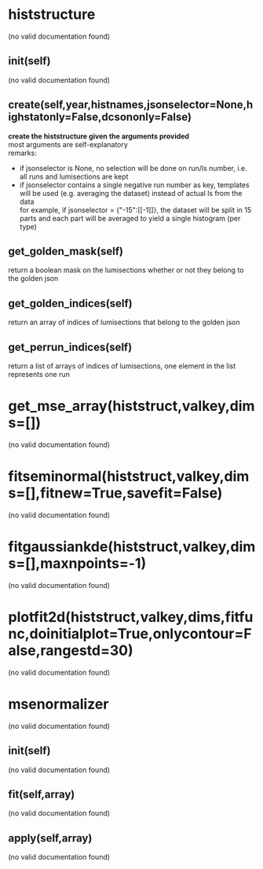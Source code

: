 # histstructure  
(no valid documentation found)  
  
## __init__(self)  
(no valid documentation found)  
  
## create(self,year,histnames,jsonselector=None,highstatonly=False,dcsononly=False)  
**create the histstructure given the arguments provided**  
most arguments are self-explanatory  
remarks:  
- if jsonselector is None, no selection will be done on run/ls number, i.e. all runs and lumisections are kept  
- if jsonselector contains a single negative run number as key, templates will be used (e.g. averaging the dataset) instead of actual ls from the data  
for example, if jsonselector = {"-15":[[-1]]}, the dataset will be split in 15 parts and each part will be averaged to yield a single histogram (per type)  
  
## get_golden_mask(self)  
return a boolean mask on the lumisections whether or not they belong to the golden json  
  
## get_golden_indices(self)  
return an array of indices of lumisections that belong to the golden json  
  
## get_perrun_indices(self)  
return a list of arrays of indices of lumisections, one element in the list represents one run  
  
# get_mse_array(histstruct,valkey,dims=[])  
(no valid documentation found)  
  
# fitseminormal(histstruct,valkey,dims=[],fitnew=True,savefit=False)  
(no valid documentation found)  
  
# fitgaussiankde(histstruct,valkey,dims=[],maxnpoints=-1)  
(no valid documentation found)  
  
# plotfit2d(histstruct,valkey,dims,fitfunc,doinitialplot=True,onlycontour=False,rangestd=30)  
(no valid documentation found)  
  
# msenormalizer  
(no valid documentation found)  
  
## __init__(self)  
(no valid documentation found)  
  
## fit(self,array)  
(no valid documentation found)  
  
## apply(self,array)  
(no valid documentation found)  
  
